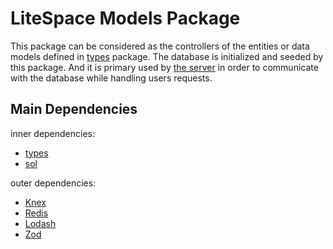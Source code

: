 # LiteSpace Models Package

This package can be considered as the controllers of the entities or data models defined in [types](../types//README.md) package. The database is initialized and seeded by this package. And it is primary used by [the server](../../services/server) in order to communicate with the database while handling users requests.

## Main Dependencies

inner dependencies:
- [types](../types/README.md)
- [sol](../sol/README.md)

outer dependencies:
- [Knex](https://knexjs.org/)
- [Redis](https://redis.io/)
- [Lodash](https://lodash.com/docs/4.17.15)
- [Zod](https://zod.dev/)
